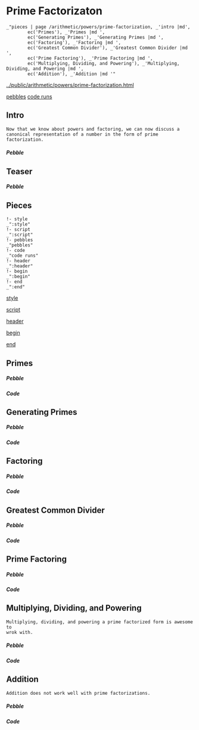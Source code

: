 # Prime Factorizaton

    _"pieces | page /arithmetic/powers/prime-factorization, _'intro |md',
            ec('Primes'), _'Primes |md ',
            ec('Generating Primes'), _'Generating Primes |md ',
            ec('Factoring'), _'Factoring |md ',
            ec('Greatest Common Divider'), _'Greatest Common Divider |md ',
            ec('Prime Factoring'), _'Prime Factoring |md ',
            ec('Multiplying, Dividing, and Powering'), _'Multiplying, Dividing, and Powering |md ',
            ec('Addition'), _'Addition |md '"

[../public/arithmetic/powers/prime-factorization.html](# "save:")

[pebbles](#pebble "h5: | .join \n")
[code runs](#code "h5: | .join \n")

## Intro

    Now that we know about powers and factoring, we can now discuss a
    canonical representation of a number in the form of prime factorization. 


##### Pebble

## Teaser

##### Pebble

## Pieces

    !- style
    _":style"
    !- script
    _":script"
    !- pebbles
    _"pebbles"
    !- code
    _"code runs"
    !- header
    _":header"
    !- begin
    _":begin"
    !- end
    _":end"



[style]() 

[script]()

[header]()

[begin]()

[end]()

## Primes




##### Pebble


##### Code


## Generating Primes




##### Pebble


##### Code


## Factoring




##### Pebble


##### Code


## Greatest Common Divider




##### Pebble


##### Code


## Prime Factoring




##### Pebble


##### Code


## Multiplying, Dividing, and Powering


    Multiplying, dividing, and powering a prime factorized form is awesome to
    wrok with.

##### Pebble


##### Code


## Addition

    Addition does not work well with prime factorizations. 


##### Pebble


##### Code


